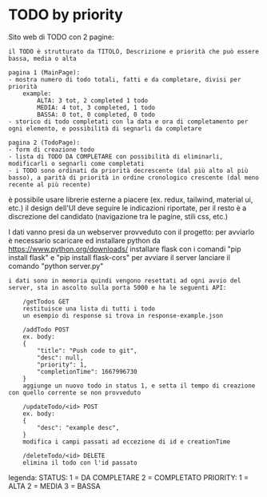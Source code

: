 # TODO by priority


Sito  web di TODO con 2 pagine:

	il TODO è strutturato da TITOLO, Descrizione e priorità che può essere bassa, media o alta

	pagina 1 (MainPage):
	- mostra numero di todo totali, fatti e da completare, divisi per priorità 
        example:   
            ALTA: 3 tot, 2 completed 1 todo
            MEDIA: 4 tot, 3 completed, 1 todo 
            BASSA: 0 tot, 0 completed, 0 todo
	- storico di todo completati con la data e ora di completamento per ogni elemento, e possibilità di segnarli da completare
	
	pagina 2 (TodoPage):
	- form di creazione todo
	- lista di TODO DA COMPLETARE con possibilità di eliminarli, modificarli o segnarli come completati
	- i TODO sono ordinati da priorità decrescente (dal più alto al più basso), a parità di priorità in ordine cronologico crescente (dal meno recente al più recente)
	
è possibile usare librerie esterne a piacere (ex. redux, tailwind, material ui, etc.)
il design dell'UI deve seguire le indicazioni riportate, per il resto è a discrezione del candidato (navigazione tra le pagine, stili css, etc.)
	
I dati vanno presi da un webserver provveduto con il progetto:
    per avviarlo è necessario scaricare ed installare python da https://www.python.org/downloads/
    installare flask con i comandi "pip install flask" e "pip install flask-cors"
    per avviare il server lanciare il comando "python server.py"

    i dati sono in memoria quindi vengono resettati ad ogni avvio del server, sta in ascolto sulla porta 5000 e ha le seguenti API:

        /getTodos GET
        restituisce una lista di tutti i todo
        un esempio di response si trova in response-example.json

        /addTodo POST
        ex. body:
        {
            "title": "Push code to git",
            "desc": null,
            "priority": 1,
            "completionTime": 1667996730
        }
        aggiunge un nuovo todo in status 1, e setta il tempo di creazione con quello corrente se non provveduto

        /updateTodo/<id> POST
        ex. body:
        {
            "desc": "example desc",
        }
        modifica i campi passati ad eccezione di id e creationTime

        /deleteTodo/<id> DELETE
        elimina il todo con l'id passato

legenda:
    STATUS:
        1 = DA COMPLETARE
        2 = COMPLETATO
    PRIORITY:
        1 = ALTA
        2 = MEDIA
        3 = BASSA